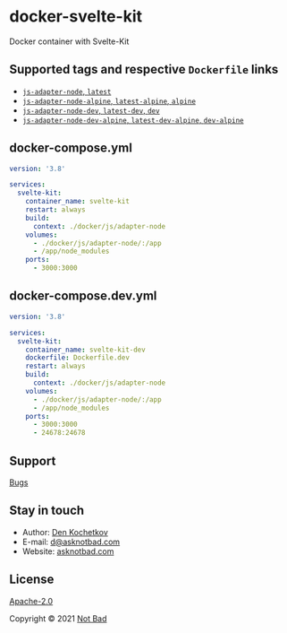 # docker-svelte-kit

Docker container with Svelte-Kit

## Supported tags and respective <code>Dockerfile</code> links

* [<code>js-adapter-node</code>, <code>latest</code>](https://github.com/asknotbad/docker-svelte-kit/blob/main/docker/js/adapter-node/Dockerfile)
* [<code>js-adapter-node-alpine</code>, <code>latest-alpine</code>, <code>alpine</code>](https://github.com/asknotbad/docker-svelte-kit/blob/main/docker/js/adapter-node/Dockerfile.alpine)
* [<code>js-adapter-node-dev</code>, <code>latest-dev</code>, <code>dev</code>](https://github.com/asknotbad/docker-svelte-kit/blob/main//js/adapter-nodedocker/Dockerfile.dev)
* [<code>js-adapter-node-dev-alpine</code>, <code>latest-dev-alpine</code>, <code>dev-alpine</code>](https://github.com/asknotbad/docker-svelte-kit/blob/main/docker/js/adapter-node/Dockerfile.dev.alpine)

## docker-compose.yml

```yaml
version: '3.8'

services:
  svelte-kit:
    container_name: svelte-kit
    restart: always
    build:
      context: ./docker/js/adapter-node
    volumes:
      - ./docker/js/adapter-node/:/app
      - /app/node_modules
    ports:
      - 3000:3000
```

## docker-compose.dev.yml

```yaml
version: '3.8'

services:
  svelte-kit:
    container_name: svelte-kit-dev
    dockerfile: Dockerfile.dev
    restart: always
    build:
      context: ./docker/js/adapter-node
    volumes:
      - ./docker/js/adapter-node/:/app
      - /app/node_modules
    ports:
      - 3000:3000
      - 24678:24678
```

## Support

[Bugs](https://github.com/asknotbad/docker-svelte-kit/issues)

## Stay in touch

- Author: [Den Kochetkov](https://github.com/dkochetkov)
- E-mail: <d@asknotbad.com>
- Website: [asknotbad.com](https://asknotbad.com/)

## License

[Apache-2.0](LICENSE)

Copyright &copy; 2021 <a href="https://asknotbad.com" target="_blank">Not Bad</a>
